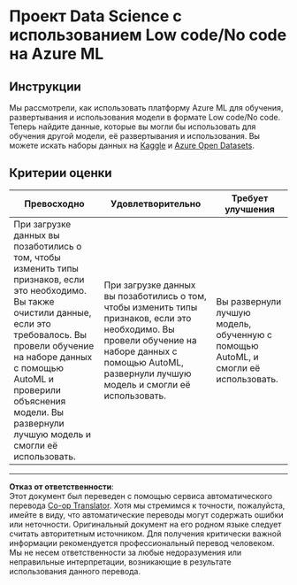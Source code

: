 <!--
CO_OP_TRANSLATOR_METADATA:
{
  "original_hash": "8fdc4a5fd9bc27a8d2ebef995dfbf73f",
  "translation_date": "2025-08-27T09:33:32+00:00",
  "source_file": "5-Data-Science-In-Cloud/18-Low-Code/assignment.md",
  "language_code": "ru"
}
-->
# Проект Data Science с использованием Low code/No code на Azure ML

## Инструкции

Мы рассмотрели, как использовать платформу Azure ML для обучения, развертывания и использования модели в формате Low code/No code. Теперь найдите данные, которые вы могли бы использовать для обучения другой модели, её развертывания и использования. Вы можете искать наборы данных на [Kaggle](https://kaggle.com) и [Azure Open Datasets](https://azure.microsoft.com/services/open-datasets/catalog?WT.mc_id=academic-77958-bethanycheum&ocid=AID3041109).

## Критерии оценки

| Превосходно | Удовлетворительно | Требует улучшения |
|-------------|--------------------|-------------------|
|При загрузке данных вы позаботились о том, чтобы изменить типы признаков, если это необходимо. Вы также очистили данные, если это требовалось. Вы провели обучение на наборе данных с помощью AutoML и проверили объяснения модели. Вы развернули лучшую модель и смогли её использовать. | При загрузке данных вы позаботились о том, чтобы изменить типы признаков, если это необходимо. Вы провели обучение на наборе данных с помощью AutoML, развернули лучшую модель и смогли её использовать. | Вы развернули лучшую модель, обученную с помощью AutoML, и смогли её использовать. |

---

**Отказ от ответственности**:  
Этот документ был переведен с помощью сервиса автоматического перевода [Co-op Translator](https://github.com/Azure/co-op-translator). Хотя мы стремимся к точности, пожалуйста, имейте в виду, что автоматические переводы могут содержать ошибки или неточности. Оригинальный документ на его родном языке следует считать авторитетным источником. Для получения критически важной информации рекомендуется профессиональный перевод человеком. Мы не несем ответственности за любые недоразумения или неправильные интерпретации, возникающие в результате использования данного перевода.
